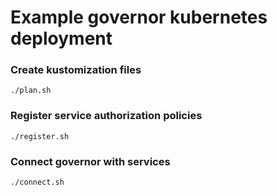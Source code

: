 # Example governor kubernetes deployment

### Create kustomization files

```
./plan.sh
```

### Register service authorization policies

```
./register.sh
```

### Connect governor with services

```
./connect.sh
```
